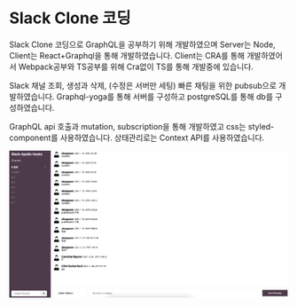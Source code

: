 # Slack Clone 코딩

Slack Clone 코딩으로 GraphQL을 공부하기 위해 개발하였으며 Server는 Node, Client는 React+Graphql을 통해 개발하였습니다. Client는 CRA를 통해 개발하였어서 Webpack공부와 TS공부를 위해 Cra없이 TS를 통해 개발중에 있습니다.

Slack 채널 조회, 생성과 삭제, (수정은 서버만 세팅) 빠른 채팅을 위한 pubsub으로 개발하였습니다. Graphql-yoga를 통해 서버를 구성하고 postgreSQL를 통해 db를 구성하였습니다.

GraphQL api 호출과 mutation, subscription을 통해 개발하였고 css는 styled-component를 사용하였습니다. 상태관리로는 Context API를 사용하였습니다.

![Img](./presentImg.png)